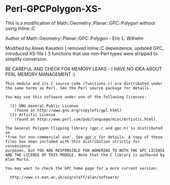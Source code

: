 Perl-GPCPolygon-XS-
===================

This is a modification of Math::Geometry::Planar::GPC::Polygon without using Inline::C

Author of Math::Geometry::Planar::GPC::Polygon - Eric L. Wilhelm

Modified by Alexei Kasatkin ( removed Inline::C dependence, updated GPC, introduced XS-file )
3 functions that use non-Perl types were stripped to simplify conversion.

BE CAREFUL AND CHECK FOR MEMORY LEAKS - I HAVE NO IDEA ABOUT PERL MEMORY MANAGEMENT :)

    This module and its C source code (functions.c) are distributed under
    the same terms as Perl. See the Perl source package for details.

    You may use this software under one of the following licenses:

      (1) GNU General Public License
        (found at http://www.gnu.org/copyleft/gpl.html)
      (2) Artistic License
        (found at http://www.perl.com/pub/language/misc/Artistic.html)

    The General Polygon Clipping library (gpc.c and gpc.h) is distributed as
    "free for non-commercial use". See gpc.c for details. A copy of these
    files has been included with this distribution strictly for convenience
    purposes, but YOU ARE RESPONSIBLE FOR ADHERING TO BOTH THE GPC LICENSE
    AND THE LICENSE OF THIS MODULE. Note that the C library is authored by
    Alan Murta.

    You may want to check the GPC home page for a more current version:

      http://www.cs.man.ac.uk/aig/staff/alan/software/


